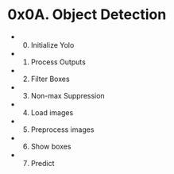 # 0x0A. Object Detection

- 0. Initialize Yolo

- 1. Process Outputs

- 2. Filter Boxes

- 3. Non-max Suppression

- 4. Load images

- 5. Preprocess images

- 6. Show boxes

- 7. Predict
